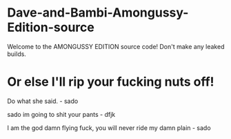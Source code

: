 # Dave-and-Bambi-Amongussy-Edition-source
Welcome to the AMONGUSSY EDITION source code! Don't make any leaked builds.
# Or else I'll rip your fucking nuts off!
Do what she said. - sado



sado im going to shit your pants - dfjk

I am the god damn flying fuck, you will never ride my damn plain - sado
